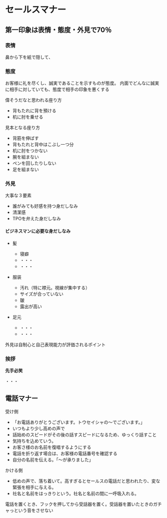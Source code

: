 # セールスマナー

## 第一印象は表情・態度・外見で70％

### 表情

鼻から下を紙で隠して、

### 態度

お客様に礼を尽くし、誠実であることを示すものが態度。
内面でどんなに誠実に相手に対していても、態度で相手の印象を悪くする

偉そうだなと思われる座り方

- 背もたれに背を預ける
- 机に肘を乗せる

見本となる座り方

- 背筋を伸ばす
- 背もたれと背中はこぶし一つ分
- 机に肘をつかない
- 腕を組まない
- ペンを回したりしない
- 足を組まない


### 外見

大事な３要素

- 誰がみても好感を持つ身だしなみ
- 清潔感
- TPOを弁えた身だしなみ

#### ビジネスマンに必要な身だしなみ

- 髪
  - 寝癖
  - ・・・
  - ・・・

- 服装
  - 汚れ（特に襟元。視線が集中する）
  - サイズが合っていない
  - 皺
  - 露出が高い

- 足元
  - ・・・
  - ・・・

外見は自制心と自己表現能力が評価されるポイント

### 挨拶

**先手必笑**

・・・


## 電話マナー

受け側
- 「お電話ありがとうございます。トウセイシャの〜でございます。」
- いつもより少し高めの声で
- 話始めのスピードがその後の話すスピードになるため、ゆっくり話すこと
- 気持ちを込めていう。
- お客さ様のお名前を復唱するようにする
- 電話を折り返す場合は、お客様の電話番号を確認する
- 自分の名前を伝える。「〜が承りました」

かける側
- 低めの声で、落ち着いて。高すぎるとセールスの電話だと思われたり、変な緊張を相手に与える。
- 社名と名前をはっきりという。社名と名前の間に一呼吸入れる。

電話を置くとき、フックを押してから受話器を置く。受話器を置いたときのガチャっという音をさせない

